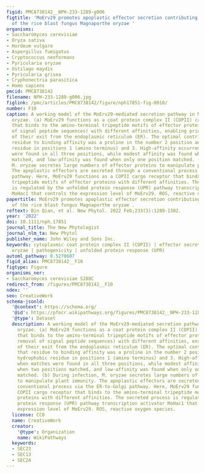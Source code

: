 ```yaml
---
figid: PMC8738142__NPH-233-1289-g006
figtitle: 'MoErv29 promotes apoplastic effector secretion contributing to virulence
  of the rice blast fungus Magnaporthe oryzae '
organisms:
- Saccharomyces cerevisiae
- Oryza sativa
- Hordeum vulgare
- Aspergillus fumigatus
- Cryptococcus neoformans
- Pyricularia oryzae
- Ustilago maydis
- Pyricularia grisea
- Cryphonectria parasitica
- Homo sapiens
pmcid: PMC8738142
filename: NPH-233-1289-g006.jpg
figlink: /pmc/articles/PMC8738142/figure/nph17851-fig-0010/
number: F10
caption: A working model of the MoErv29‐mediated secretion pathway in Magnaporthe
  oryzae. (a) MoErv29 functions as a coat protein complex II (COPII) cargo receptor
  that binds to the amino‐terminal tripeptide motifs of effector proteins (after removal
  of signal peptide sequences) with different affinities, enabling prioritisation
  of their exit from the endoplasmic reticulum (ER). The optimal contribution of that
  residue to binding affinity was a proline in the number 2 position and a hydrophobic
  residue in positions 1 (amino terminus) and 3. High‐affinity occurred when matches
  were found in all three positions, while modest affinity was found when two positions
  matched, and low‐affinity was found when only one position matched. (b) During infection,
  M. oryzae secretes large numbers of effector proteins to manipulate plant immunity.
  The apoplastic effectors are secreted through a conventional process via the ER‐to‐Golgi
  pathway. Here, MoErv29 functions as a COPII cargo receptor that binds to the amino‐terminal
  tripeptide motifs of effector proteins with different affinities. The secreted process
  is regulated by the unfolded protein response (UPR) pathway transcription activator
  MoHac1 that controls the expression level of MoErv29. ROS, reactive oxygen species.
papertitle: MoErv29 promotes apoplastic effector secretion contributing to virulence
  of the rice blast fungus Magnaporthe oryzae .
reftext: Bin Qian, et al. New Phytol. 2022 Feb;233(3):1289-1302.
year: '2022'
doi: 10.1111/nph.17851
journal_title: The New Phytologist
journal_nlm_ta: New Phytol
publisher_name: John Wiley and Sons Inc.
keywords: cytoplasmic coat protein complex II (COPII) | effector secretion | Magnaporthe
  oryzae | pathogenicity | unfolded protein response (UPR)
automl_pathway: 0.5278607
figid_alias: PMC8738142__F10
figtype: Figure
organisms_ner:
- Saccharomyces cerevisiae S288C
redirect_from: /figures/PMC8738142__F10
ndex: ''
seo: CreativeWork
schema-jsonld:
  '@context': https://schema.org/
  '@id': https://pfocr.wikipathways.org/figures/PMC8738142__NPH-233-1289-g006.html
  '@type': Dataset
  description: A working model of the MoErv29‐mediated secretion pathway in Magnaporthe
    oryzae. (a) MoErv29 functions as a coat protein complex II (COPII) cargo receptor
    that binds to the amino‐terminal tripeptide motifs of effector proteins (after
    removal of signal peptide sequences) with different affinities, enabling prioritisation
    of their exit from the endoplasmic reticulum (ER). The optimal contribution of
    that residue to binding affinity was a proline in the number 2 position and a
    hydrophobic residue in positions 1 (amino terminus) and 3. High‐affinity occurred
    when matches were found in all three positions, while modest affinity was found
    when two positions matched, and low‐affinity was found when only one position
    matched. (b) During infection, M. oryzae secretes large numbers of effector proteins
    to manipulate plant immunity. The apoplastic effectors are secreted through a
    conventional process via the ER‐to‐Golgi pathway. Here, MoErv29 functions as a
    COPII cargo receptor that binds to the amino‐terminal tripeptide motifs of effector
    proteins with different affinities. The secreted process is regulated by the unfolded
    protein response (UPR) pathway transcription activator MoHac1 that controls the
    expression level of MoErv29. ROS, reactive oxygen species.
  license: CC0
  name: CreativeWork
  creator:
    '@type': Organization
    name: WikiPathways
  keywords:
  - SEC23
  - SEC13
  - SEC24
---
```

